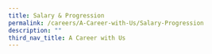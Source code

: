 ```yaml
---
title: Salary & Progression
permalink: /careers/A-Career-with-Us/Salary-Progression
description: ""
third_nav_title: A Career with Us
---
```

